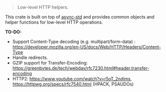 > Low-level HTTP helpers.

This crate is built on top of [async-std](https://github.com/async-rs/async-std) and provides common objects and helper functions for low-level HTTP operations.

**TO-DO:**

- Support Content-Type decoding (e.g. multipart/form-data) : https://developer.mozilla.org/en-US/docs/Web/HTTP/Headers/Content-Type
- Handle redirects.
- GZIP support for Transfer-Encoding: https://greenbytes.de/tech/webdav/rfc7230.html#header.transfer-encoding
- HTTP2: https://www.youtube.com/watch?v=r5oT_2ndjms, https://httpwg.org/specs/rfc7540.html (HPACK, PSAUDOs)

